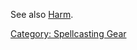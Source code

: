 See also [Harm](Harm.md "wikilink").

[Category: Spellcasting Gear](Category:_Spellcasting_Gear "wikilink")
